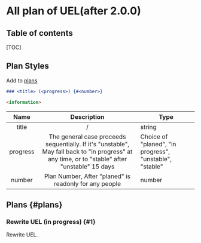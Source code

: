 <!--The plans of UEL-->
# All plan of UEL(after 2.0.0)

## Table of contents
[TOC]

## Plan Styles

Add to [plans](#plans)

```markdown
### <title> (<progress>) {#<number>}

<information>
```

|Name|Description|Type|
|:--:|:---------:|----|
|title|/|string|
|progress|The general case proceeds sequentially. If it's "unstable", May fall back to "in progress" at any time, or to "stable" after "unstable" 15 days|Choice of "planed", "in progress", "unstable", "stable"|
|number|Plan Number, After "planed" is readonly for any people|number|

## Plans {#plans}

### Rewrite UEL (in progress) {#1}

Rewrite UEL.

